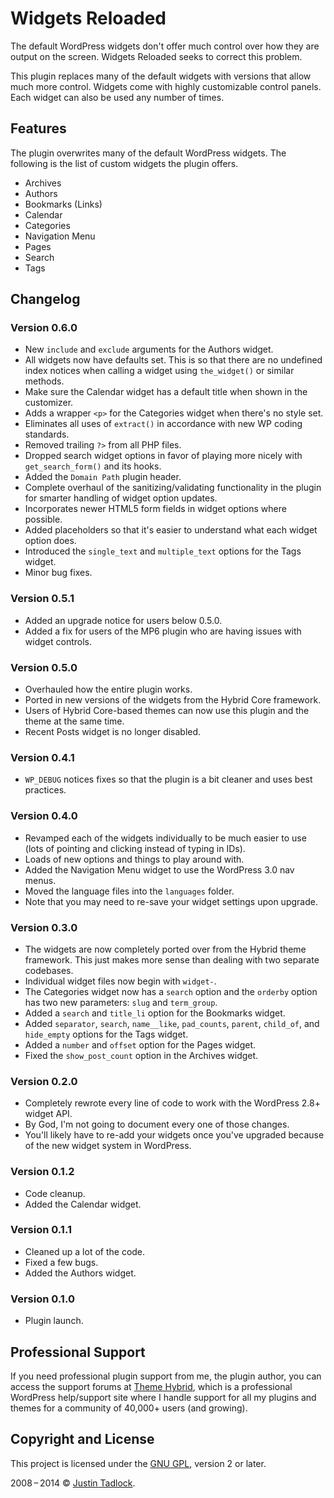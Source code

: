 # Widgets Reloaded

The default WordPress widgets don't offer much control over how they are output on the screen.  Widgets Reloaded seeks to correct this problem.

This plugin replaces many of the default widgets with versions that allow much more control.  Widgets come with highly customizable control panels.  Each widget can also be used any number of times.

## Features

The plugin overwrites many of the default WordPress widgets.  The following is the list of custom widgets the plugin offers.

* Archives
* Authors
* Bookmarks (Links)
* Calendar
* Categories
* Navigation Menu
* Pages
* Search
* Tags

## Changelog

### Version 0.6.0 ###

* New `include` and `exclude` arguments for the Authors widget.
* All widgets now have defaults set. This is so that there are no undefined index notices when calling a widget using `the_widget()` or similar methods.
* Make sure the Calendar widget has a default title when shown in the customizer.
* Adds a wrapper `<p>` for the Categories widget when there's no style set.
* Eliminates all uses of `extract()` in accordance with new WP coding standards.
* Removed trailing `?>` from all PHP files.
* Dropped search widget options in favor of playing more nicely with `get_search_form()` and its hooks.
* Added the `Domain Path` plugin header.
* Complete overhaul of the sanitizing/validating functionality in the plugin for smarter handling of widget option updates.
* Incorporates newer HTML5 form fields in widget options where possible.
* Added placeholders so that it's easier to understand what each widget option does.
* Introduced the `single_text` and `multiple_text` options for the Tags widget.
* Minor bug fixes.

### Version 0.5.1

* Added an upgrade notice for users below 0.5.0.
* Added a fix for users of the MP6 plugin who are having issues with widget controls.

### Version 0.5.0

* Overhauled how the entire plugin works.
* Ported in new versions of the widgets from the Hybrid Core framework.
* Users of Hybrid Core-based themes can now use this plugin and the theme at the same time.
* Recent Posts widget is no longer disabled.

### Version 0.4.1

* `WP_DEBUG` notices fixes so that the plugin is a bit cleaner and uses best practices.

### Version 0.4.0

* Revamped each of the widgets individually to be much easier to use (lots of pointing and clicking instead of typing in IDs).
* Loads of new options and things to play around with.
* Added the Navigation Menu widget to use the WordPress 3.0 nav menus.
* Moved the language files into the `languages` folder.
* Note that you may need to re-save your widget settings upon upgrade.

### Version 0.3.0

* The widgets are now completely ported over from the Hybrid theme framework. This just makes more sense than dealing with two separate codebases.
* Individual widget files now begin with `widget-`.
* The Categories widget now has a `search` option and the `orderby` option has two new parameters: `slug` and `term_group`.
* Added a `search` and `title_li` option for the Bookmarks widget.
* Added `separator`, `search`, `name__like`, `pad_counts`, `parent`, `child_of`, and `hide_empty` options for the Tags widget.
* Added a `number` and `offset` option for the Pages widget.
* Fixed the `show_post_count` option in the Archives widget.

### Version 0.2.0

* Completely rewrote every line of code to work with the WordPress 2.8+ widget API.
* By God, I'm not going to document every one of those changes.
* You'll likely have to re-add your widgets once you've upgraded because of the new widget system in WordPress.

### Version 0.1.2

* Code cleanup.
* Added the Calendar widget.

### Version 0.1.1

* Cleaned up a lot of the code.
* Fixed a few bugs.
* Added the Authors widget.

### Version 0.1.0

* Plugin launch.

## Professional Support

If you need professional plugin support from me, the plugin author, you can access the support forums at [Theme Hybrid](http://themehybrid.com/support), which is a professional WordPress help/support site where I handle support for all my plugins and themes for a community of 40,000+ users (and growing).

## Copyright and License

This project is licensed under the [GNU GPL](http://www.gnu.org/licenses/old-licenses/gpl-2.0.html), version 2 or later.

2008&thinsp;&ndash;&thinsp;2014 &copy; [Justin Tadlock](http://justintadlock.com).